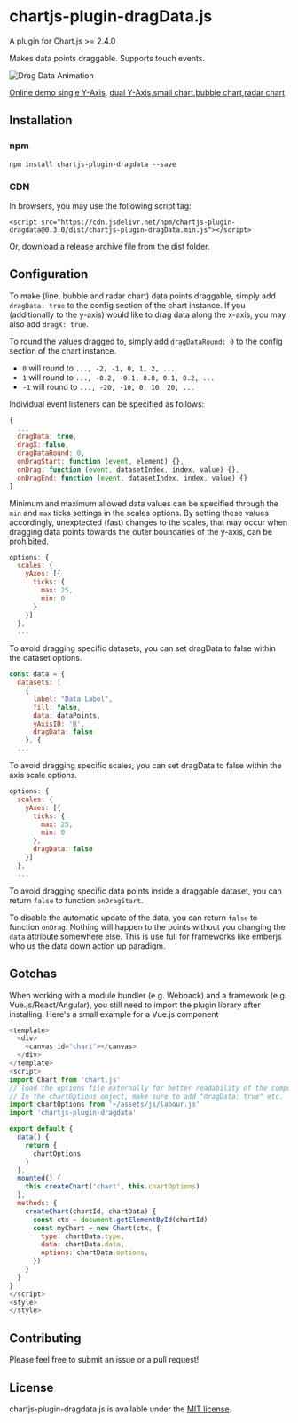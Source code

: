 # chartjs-plugin-dragData.js

A plugin for Chart.js >= 2.4.0

Makes data points draggable. Supports touch events.

![Drag Data Animation](https://chrispahm.github.io/chartjs-plugin-dragData/assets/chartjs-plugin-dragData.gif)

[Online demo single Y-Axis](https://chrispahm.github.io/chartjs-plugin-dragData/), [dual Y-Axis](https://chrispahm.github.io/chartjs-plugin-dragData/dualAxis.html),[small chart](https://chrispahm.github.io/chartjs-plugin-dragData/smallChart.html),[bubble chart](https://chrispahm.github.io/chartjs-plugin-dragData/bubble.html),[radar chart](https://chrispahm.github.io/chartjs-plugin-dragData/radar.html)

## Installation

### npm

```
npm install chartjs-plugin-dragdata --save
```

### CDN
In browsers, you may use the following script tag:
```
<script src="https://cdn.jsdelivr.net/npm/chartjs-plugin-dragdata@0.3.0/dist/chartjs-plugin-dragData.min.js"></script>
```

Or, download a release archive file from the dist folder.

## Configuration

To make (line, bubble and radar chart) data points draggable, simply add ```dragData: true``` to the config section of the chart instance. If you (additionally to the y-axis) would like to drag data along the x-axis, you may also add ```dragX: true```.

To round the values dragged to, simply add ```dragDataRound: 0``` to the config section of the chart instance.
 * `0` will round to `..., -2, -1, 0, 1, 2, ...`
 * `1` will round to `..., -0.2, -0.1, 0.0, 0.1, 0.2, ...`
 * `-1` will round to `..., -20, -10, 0, 10, 20, ...`

Individual event listeners can be specified as follows:

```javascript
{
  ...
  dragData: true,
  dragX: false,
  dragDataRound: 0,
  onDragStart: function (event, element) {},
  onDrag: function (event, datasetIndex, index, value) {},
  onDragEnd: function (event, datasetIndex, index, value) {}
}
```

Minimum and maximum allowed data values can be specified through the `min` and `max` ticks settings in the scales options. By setting these values accordingly, unexptected (fast) changes to the scales, that may occur when dragging data points towards the outer boundaries of the y-axis, can be prohibited.

```javascript
options: {
  scales: {
    yAxes: [{
      ticks: {
        max: 25,
        min: 0
      }
    }]
  },
  ...
```

To avoid dragging specific datasets, you can set dragData to false within the dataset options.

```javascript
const data = {
  datasets: [
    {
      label: "Data Label",
      fill: false,
      data: dataPoints,
      yAxisID: 'B',
      dragData: false
    }, {
  ...
```

To avoid dragging specific scales, you can set dragData to false within the axis scale options.

```javascript
options: {
  scales: {
    yAxes: [{
      ticks: {
        max: 25,
        min: 0
      },
      dragData: false
    }]
  },
  ...
```

To avoid dragging specific data points inside a draggable dataset, you can return `false` to function `onDragStart`.

To disable the automatic update of the data, you can return `false` to function `onDrag`. Nothing will happen to the points without you changing the `data` attribute somewhere else. This is use full for frameworks like emberjs who us the data down action up paradigm.

## Gotchas
When working with a module bundler (e.g. Webpack) and a framework (e.g. Vue.js/React/Angular), you still need to import the plugin library after installing. 
Here's a small example for a Vue.js component

```js
<template>
  <div>
    <canvas id="chart"></canvas>
  </div>
</template>
<script>
import Chart from 'chart.js'
// load the options file externally for better readability of the component.
// In the chartOptions object, make sure to add "dragData: true" etc.
import chartOptions from '~/assets/js/labour.js'
import 'chartjs-plugin-dragdata'

export default {
  data() {
    return {
      chartOptions
    }
  },
  mounted() {
    this.createChart('chart', this.chartOptions)
  },
  methods: {
    createChart(chartId, chartData) {
      const ctx = document.getElementById(chartId)
      const myChart = new Chart(ctx, {
        type: chartData.type,
        data: chartData.data,
        options: chartData.options,
      })
    }
  }
}
</script>
<style>
</style>
```
## Contributing

Please feel free to submit an issue or a pull request!

## License

chartjs-plugin-dragdata.js is available under the [MIT license](http://opensource.org/licenses/MIT).
